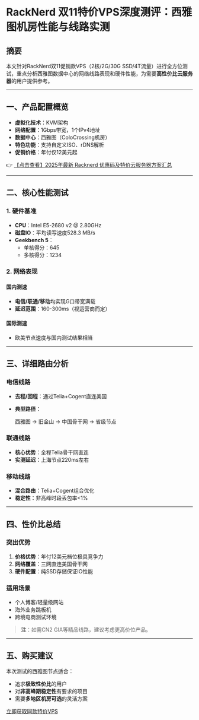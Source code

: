 # RackNerd 双11特价VPS深度测评：西雅图机房性能与线路实测

## 摘要
本文针对RackNerd双11促销款VPS（2核/2G/30G SSD/4T流量）进行全方位测试，重点分析西雅图数据中心的网络线路表现和硬件性能，为需要**高性价比云服务器**的用户提供参考。

---

## 一、产品配置概览
- **虚拟化技术**：KVM架构
- **网络配置**：1Gbps带宽，1个IPv4地址
- **数据中心**：西雅图（ColoCrossing机房）
- **特色功能**：支持自定义ISO、rDNS解析
- **促销价格**：年付仅12美元起

👉 [【点击查看】2025年最新 Racknerd 优惠码及特价云服务器方案汇总](https://bit.ly/Rack_Nerd)

---

## 二、核心性能测试
### 1. 硬件基准
- **CPU**：Intel E5-2680 v2 @ 2.80GHz
- **磁盘IO**：平均读写速度528.3 MB/s
- **Geekbench 5**：
  - 单核得分：645
  - 多核得分：1234

### 2. 网络表现
#### 国内测速
- **电信/联通/移动**均实现G口带宽满载
- **延迟范围**：160-300ms（视运营商而定）

#### 国际测速
- 欧美节点速度与国内测试结果相当

---

## 三、详细路由分析
### 电信线路
- **去程/回程**：通过Telia+Cogent直连美国
- **典型路径**：
  
  西雅图 → 旧金山 → 中国骨干网 → 省级节点
  

### 联通线路
- **核心优势**：全程Telia骨干网直连
- **实测延迟**：上海节点220ms左右

### 移动线路
- **混合路由**：Telia+Cogent组合优化
- **稳定性**：非高峰时段丢包率<1%

---

## 四、性价比总结
### 突出优势
1. **价格优势**：年付12美元档位极具竞争力
2. **网络覆盖**：三网直连美国骨干网
3. **硬件配置**：纯SSD存储保证IO性能

### 适用场景
- 个人博客/轻量级网站
- 海外业务跳板机
- 跨境电商测试环境

> **注**：如需CN2 GIA等精品线路，建议考虑更高价位产品。

---

## 五、购买建议
本次测试的西雅图节点适合：
- 追求**极致性价比**的用户
- 对**非高峰期稳定性**有要求的项目
- 需要**多地区机房可选**的灵活方案

[立即获取同款特价VPS](https://bit.ly/Rack_Nerd)